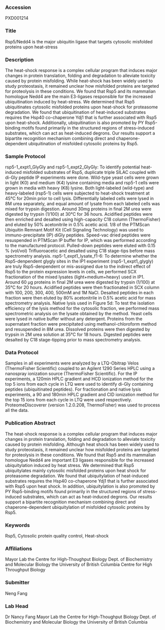 ### Accession
PXD001214

### Title
Rsp5/Nedd4 is the major ubiquitin ligase that targets cytosolic misfolded proteins upon heat-stress

### Description
The heat-shock response is a complex cellular program that induces major changes in protein translation, folding and degradation to alleviate toxicity caused by protein misfolding. While heat-shock has been widely used to study proteostasis, it remained unclear how misfolded proteins are targeted for proteolysis in these conditions. We found that Rsp5 and its mammalian homologue Nedd4 are the main E3-ligases responsible for the increased ubiquitination induced by heat-stress. We determined that Rsp5 ubiquitinates cytosolic misfolded proteins upon heat-shock for proteasome degradation. We found that ubiquitination of heat-induced substrates requires the Hsp40 co-chaperone Ydj1 that is further associated with Rsp5 upon heat-shock. Additionally, ubiquitination is also promoted by PY Rsp5-binding motifs found primarily in the structured regions of stress-induced substrates, which can act as heat-induced degrons. Our results support a bipartite recognition mechanism combining direct and chaperone-dependent ubiquitination of misfolded cytosolic proteins by Rsp5.

### Sample Protocol
rsp5-1_expt1_GlyGly and rsp5-1_expt2_GlyGly: To identify potential heat-induced misfolded substrates of Rsp5, duplicate triple SILAC coupled with di-Gly peptide IP experiments were done. Wild-type yeast cells were grown in light (K0) and medium (K4) lysine containing media and rsp5-1 cells were grown in media with heavy (K8) lysine. Both light-labeled (wild-type) and heavy-labeled (rsp5-1) cells were subjected to heat-shock treatment at 45°C for 20min prior to cell lysis. Differentially labeled cells were lysed in 8M urea separately, and equal amount of lysate from each labeled cells was mixed for trypsin digestion. Around 30mg proteins in final 2M urea were digested by trypsin (1/100) at 30°C for 36 hours. Acidified peptides were then enriched and desalted using high-capacity C18 column (ThermoFisher) and eluted by 50% acetonitrile in 0.5% acetic acid. 1/8 of the PTMScan Ubiquitin Remnant Motif Kit (Cell Signaling Technology) was used to immuno-precipitate (IP) diGly peptides. Speed-vac dried peptides were resuspended in PTMScan IP buffer for IP, which was performed according to the manufactured protocol. Pulled-down peptides were eluted with 0.15 % (vol/vol) Trifluoroacetic and desalted using C18 stage-tips before mass spectrometry analysis.        rsp5-1_expt1_lysate_f1-6: To determine whether the Rsp5-denpendent glygly sites in the IP1 experiment (rsp5-1_expt1_glygly) are truly Rsp5-denpendent or mis-assigned due to the indirect effect of Rsp5 to the protein expression levels in cells, we performed SCX fractionation of the mixed lysates (light+medium+heavy) used in IP1. Around 60 µg proteins in final 2M urea were digested by trypsin (1/100) at 35°C for 20 hours. Acidified peptides were then fractionated in SCX column with 100, 200, 300, 400, 500mM and 1M NaCl. Desalted peptides in each fraction were then eluted by 80% acetonitrile in 0.5% acetic acid for mass spectrometry analysis.       Native lysis used in Figure 5d: To test the isolation efficiency of the lysis method for the cytosolic fraction, we performed mass spectrometric analysis on the lysate obtained by the method. Yeast cells were lysed in native buffer without any detergent. Proteins from the supernatant fraction were precipitated using methanol-chloroform method and resuspended in 8M urea. Dissolved proteins were then digested by trypsin in 2M urea solution at 35°C for 18 hours. Digested peptides were desalted by C18 stage-tipping prior to mass spectrometry analysis.

### Data Protocol
Samples in all experiments were analyzed by a LTQ-Obitrap Velos (ThermoFisher Scientific) coupled to an Agilent 1290 Series HPLC using a nanospray ionization source (ThermoFisher Scientific). For the IP experiments, a 120min HPLC gradient and HCD ionization method for the top 5 ions from each cycle in LTQ were used to identify di-Gly containing peptides (ubiquitinated peptides). For fractionation and native lysis experiments, a 90 and 180min HPLC gradient and CID ionization method for the top 15 ions from each cycle in LTQ were used respectively. ProteomeDiscoverer (version 1.2.0.208, ThermoFisher) was used to process all the data.

### Publication Abstract
The heat-shock response is a complex cellular program that induces major changes in protein translation, folding and degradation to alleviate toxicity caused by protein misfolding. Although heat shock has been widely used to study proteostasis, it remained unclear how misfolded proteins are targeted for proteolysis in these conditions. We found that Rsp5 and its mammalian homologue Nedd4 are important E3 ligases responsible for the increased ubiquitylation induced by heat stress. We determined that Rsp5 ubiquitylates mainly cytosolic misfolded proteins upon heat shock for proteasome degradation. We found that ubiquitylation of heat-induced substrates requires the Hsp40 co-chaperone Ydj1 that is further associated with Rsp5 upon heat shock. In addition, ubiquitylation is also promoted by PY Rsp5-binding motifs found primarily in the structured regions of stress-induced substrates, which can act as heat-induced degrons. Our results support a bipartite recognition mechanism combining direct and chaperone-dependent ubiquitylation of misfolded cytosolic proteins by Rsp5.

### Keywords
Rsp5, Cytosolic protein quality control, Heat-shock

### Affiliations
Mayor Lab the Centre for High-Thoughput Biology Dept. of Biochemistry and Molecular Biology the University of British Columbia
Centre for High Throughput Biology

### Submitter
Neng Fang

### Lab Head
Dr Nancy Fang
Mayor Lab the Centre for High-Thoughput Biology Dept. of Biochemistry and Molecular Biology the University of British Columbia


